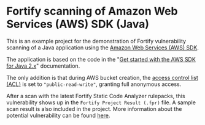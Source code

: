 # Fortify scanning of Amazon Web Services (AWS) SDK (Java)

This is an example project for the demonstration of Fortify vulnerability scanning of a Java application using the [Amazon Web Services (AWS) SDK](https://aws.amazon.com/sdk-for-java/). 

The application is based on the code in the "[Get started with the AWS SDK for Java 2.x](https://docs.aws.amazon.com/sdk-for-java/latest/developer-guide/get-started.html "Get started with the AWS SDK for Java 2.x")" documentation.

The only addition is that during AWS bucket creation, the [access control list (ACL)](https://docs.aws.amazon.com/AmazonS3/latest/userguide/acl-overview.html "access control list (ACL)") is set to `"public-read-write"`, granting full anonymous access.

After a scan with the latest Fortify Static Code Analyzer rulepacks, this vulnerability shows up in the `Fortify Project Result (.fpr)` file. A sample scan result is also included in the project. More information about the potential vulnerability can be found [here](https://vulncat.fortify.com/en/detail?id=desc.semantic.java.insecure_storage_s3_full_anonymous_access#Java%2fJSP "here").
